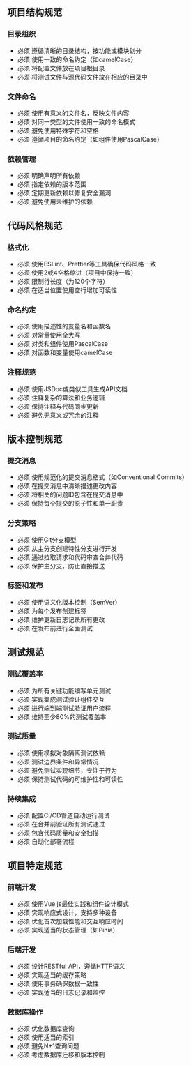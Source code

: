 ## 项目结构规范
### 目录组织
- 必须 遵循清晰的目录结构，按功能或模块划分
- 必须 使用一致的命名约定（如camelCase）
- 必须 将配置文件放在项目根目录
- 必须 将测试文件与源代码文件放在相应的目录中
### 文件命名
- 必须 使用有意义的文件名，反映文件内容
- 必须 对同一类型的文件使用一致的命名模式
- 必须 避免使用特殊字符和空格
- 必须 遵循项目的命名约定（如组件使用PascalCase）
### 依赖管理
- 必须 明确声明所有依赖
- 必须 指定依赖的版本范围
- 必须 定期更新依赖以修复安全漏洞
- 必须 避免使用未维护的依赖
## 代码风格规范
### 格式化
- 必须 使用ESLint、Prettier等工具确保代码风格一致
- 必须 使用2或4空格缩进（项目中保持一致）
- 必须 限制行长度（为120个字符）
- 必须 在适当位置使用空行增加可读性
### 命名约定
- 必须 使用描述性的变量名和函数名
- 必须 对常量使用全大写
- 必须 对类和组件使用PascalCase
- 必须 对函数和变量使用camelCase
### 注释规范
- 必须 使用JSDoc或类似工具生成API文档
- 必须 注释复杂的算法和业务逻辑
- 必须 保持注释与代码同步更新
- 必须 避免无意义或冗余的注释
## 版本控制规范
### 提交消息
- 必须 使用规范化的提交消息格式（如Conventional Commits）
- 必须 在提交消息中清晰描述更改内容
- 必须 将相关的问题ID包含在提交消息中
- 必须 保持每个提交的原子性和单一职责
### 分支策略
- 必须 使用Git分支模型
- 必须 从主分支创建特性分支进行开发
- 必须 通过拉取请求和代码审查合并代码
- 必须 保护主分支，防止直接推送
### 标签和发布
- 必须 使用语义化版本控制（SemVer）
- 必须 为每个发布创建标签
- 必须 维护更新日志记录所有更改
- 必须 在发布前进行全面测试
## 测试规范
### 测试覆盖率
- 必须 为所有关键功能编写单元测试
- 必须 实现集成测试验证组件交互
- 必须 进行端到端测试验证用户流程
- 必须 维持至少80%的测试覆盖率
### 测试质量
- 必须 使用模拟对象隔离测试依赖
- 必须 测试边界条件和异常情况
- 必须 避免测试实现细节，专注于行为
- 必须 保持测试代码的可维护性和可读性
### 持续集成
- 必须 配置CI/CD管道自动运行测试
- 必须 在合并前验证所有测试通过
- 必须 包含代码质量和安全扫描
- 必须 自动化部署流程
## 项目特定规范
### 前端开发
- 必须 使用Vue.js最佳实践和组件设计模式
- 必须 实现响应式设计，支持多种设备
- 必须 优化首次加载性能和交互响应时间
- 必须 实现适当的状态管理（如Pinia）
### 后端开发
- 必须 设计RESTful API，遵循HTTP语义
- 必须 实现适当的缓存策略
- 必须 使用事务确保数据一致性
- 必须 实现适当的日志记录和监控
### 数据库操作
- 必须 优化数据库查询
- 必须 使用适当的索引
- 必须 避免N+1查询问题
- 必须 考虑数据库迁移和版本控制
